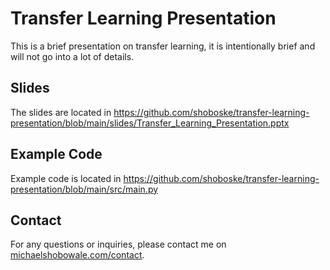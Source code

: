 # Transfer Learning Presentation

This is a brief presentation on transfer learning, it is intentionally brief and will not go into a lot of details.

## Slides 

The slides are located in https://github.com/shoboske/transfer-learning-presentation/blob/main/slides/Transfer_Learning_Presentation.pptx

## Example Code

Example code is located in https://github.com/shoboske/transfer-learning-presentation/blob/main/src/main.py

## Contact

For any questions or inquiries, please contact me on [michaelshobowale.com/contact](https://michaelshobowale.com/contact).
